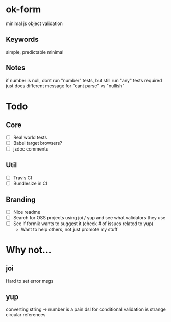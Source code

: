 # ok-form

minimal js object validation

## Keywords

simple, predictable
minimal

## Notes

if number is null, dont run "number" tests, but still run "any" tests
required just does different message for "cant parse" vs "nullish"

# Todo

## Core

- [ ] Real world tests
- [ ] Babel target browsers?
- [ ] jsdoc comments

## Util

- [ ] Travis CI
- [ ] Bundlesize in CI

## Branding

- [ ] Nice readme
- [ ] Search for OSS projects using joi / yup and see what validators they use
- [ ] See if formik wants to suggest it (check # of issues related to yup)
  - Want to help others, not just promote my stuff

# Why not...

## joi

Hard to set error msgs

## yup

converting string -> number is a pain
dsl for conditional validation is strange
circular references
